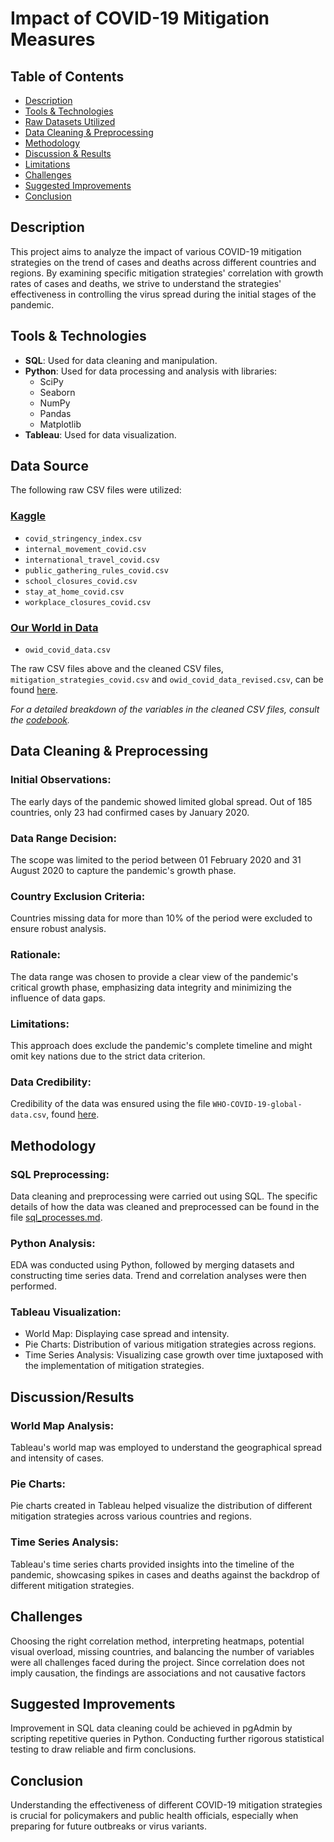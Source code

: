 # Impact of COVID-19 Mitigation Measures

## Table of Contents

- [Description](#description)
- [Tools & Technologies](#tools--technologies)
- [Raw Datasets Utilized](#raw-datasets-utilized)
- [Data Cleaning & Preprocessing](#data-cleaning--preprocessing)
- [Methodology](#methodology)
- [Discussion & Results](#discussion--results)
- [Limitations](#limitations)
- [Challenges](#challenges)
- [Suggested Improvements](#suggested-improvements)
- [Conclusion](#conclusion)

## Description

This project aims to analyze the impact of various COVID-19 mitigation strategies on the trend of cases and deaths across different countries and regions. By examining specific mitigation strategies' correlation with growth rates of cases and deaths, we strive to understand the strategies' effectiveness in controlling the virus spread during the initial stages of the pandemic.

## Tools & Technologies

- **SQL**: Used for data cleaning and manipulation.
- **Python**:  Used for data processing and analysis with libraries:
  - SciPy
  - Seaborn
  - NumPy
  - Pandas
  - Matplotlib
- **Tableau**: Used for data visualization.

## Data Source

The following raw CSV files were utilized: 

### [Kaggle](https://www.kaggle.com/datasets/pranjalverma08/coronavirus-covid19-indepth-dataset?select=owid-covid-data+%281%29.csv)
   - `covid_stringency_index.csv`
   - `internal_movement_covid.csv`
   - `international_travel_covid.csv`
   - `public_gathering_rules_covid.csv`
   - `school_closures_covid.csv`
   - `stay_at_home_covid.csv`
   - `workplace_closures_covid.csv`

### [Our World in Data](https://ourworldindata.org/covid-cases)
   - `owid_covid_data.csv`


The raw CSV files above and the cleaned CSV files, `mitigation_strategies_covid.csv` and `owid_covid_data_revised.csv`, can be found [here](https://drive.google.com/drive/folders/1mdtuJZRBXy27vSetv1_IAlE8X74G69YZ?usp=sharing). 

_For a detailed breakdown of the variables in the cleaned CSV files, consult the [codebook](https://github.com/abdur-im/data-analysis-projects/blob/main/Covid_Mitigation_Measures/codebook.md)._




## Data Cleaning & Preprocessing

### Initial Observations:
The early days of the pandemic showed limited global spread. Out of 185 countries, only 23 had confirmed cases by January 2020.

### Data Range Decision:

The scope was limited to the period between 01 February 2020 and 31 August 2020 to capture the pandemic's growth phase.

### Country Exclusion Criteria:

Countries missing data for more than 10% of the period were excluded to ensure robust analysis.

### Rationale:

The data range was chosen to provide a clear view of the pandemic's critical growth phase, emphasizing data integrity and minimizing the influence of data gaps.

### Limitations:

This approach does exclude the pandemic's complete timeline and might omit key nations due to the strict data criterion.

### Data Credibility:

Credibility of the data was ensured using the file `WHO-COVID-19-global-data.csv`, found [here](https://covid19.who.int/data).


## Methodology

### SQL Preprocessing:
Data cleaning and preprocessing were carried out using SQL. The specific details of how the data was cleaned and preprocessed can be found in the file [sql_processes.md](https://github.com/abdur-im/data-analysis-projects/blob/main/Covid_Mitigation_Measures/sql_processes.md).


### Python Analysis:
EDA was conducted using Python, followed by merging datasets and constructing time series data. Trend and correlation analyses were then performed.

### Tableau Visualization:
   - World Map: Displaying case spread and intensity.
   - Pie Charts: Distribution of various mitigation strategies across regions.
   - Time Series Analysis: Visualizing case growth over time juxtaposed with the implementation of mitigation strategies.

## Discussion/Results

### World Map Analysis:
Tableau's world map was employed to understand the geographical spread and intensity of cases.

### Pie Charts:
Pie charts created in Tableau helped visualize the distribution of different mitigation strategies across various countries and regions.

### Time Series Analysis:
Tableau's time series charts provided insights into the timeline of the pandemic, showcasing spikes in cases and deaths against the backdrop of different mitigation strategies.


## Challenges

Choosing the right correlation method, interpreting heatmaps, potential visual overload, missing countries, and balancing the number of variables were all challenges faced during the project. Since correlation does not imply causation, the findings are associations and not causative factors

## Suggested Improvements

Improvement in SQL data cleaning could be achieved in pgAdmin by scripting repetitive queries in Python. Conducting further rigorous statistical testing to draw reliable and firm conclusions.

## Conclusion

Understanding the effectiveness of different COVID-19 mitigation strategies is crucial for policymakers and public health officials, especially when preparing for future outbreaks or virus variants.
